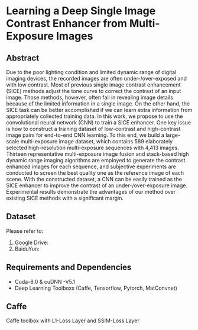 # Learning a Deep Single Image Contrast Enhancer from Multi-Exposure Images

## Abstract
Due to the poor lighting condition and limited dynamic range of digital imaging devices, the recorded images are often under-/over-exposed and with low contrast. Most of previous single image contrast enhancement (SICE) methods adjust the tone curve to correct the contrast of an input image. Those methods, however, often fail in revealing image details because of the limited information in a single image. On the other hand, the SICE task can be better accomplished if we can learn extra information from appropriately collected training data. In this work, we propose to use the convolutional neural network (CNN) to train a SICE enhancer. One key issue is how to construct a training dataset of low-contrast and high-contrast image pairs for end-to-end CNN learning. To this end, we build a large-scale multi-exposure image dataset, which contains 589 elaborately selected high-resolution multi-exposure sequences with 4,413 images. Thirteen representative multi-exposure image fusion and stack-based high dynamic range imaging algorithms are employed to generate the contrast enhanced images for each sequence, and subjective experiments are conducted to screen the best quality one as the reference image of each scene. With the constructed dataset, a CNN can be easily trained as the SICE enhancer to improve the contrast of an under-/over-exposure image. Experimental results demonstrate the advantages of our method over existing SICE methods with a significant margin.

## Dataset
Please refer to: 
1) Google Drive:
2) BaiduYun:

## Requirements and Dependencies
* Cuda-8.0 & cuDNN -V5.1
* Deep Learning Toolboxs (Caffe, Tensorflow, Pytorch, MatConvnet)

## Caffe 
Caffe toolbox with L1-Loss Layer and SSIM-Loss Layer



